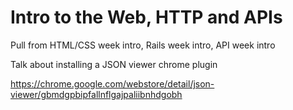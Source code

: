 # Intro to the Web, HTTP and APIs

Pull from HTML/CSS week intro, Rails week intro, API week intro

Talk about installing a JSON viewer chrome plugin

https://chrome.google.com/webstore/detail/json-viewer/gbmdgpbipfallnflgajpaliibnhdgobh